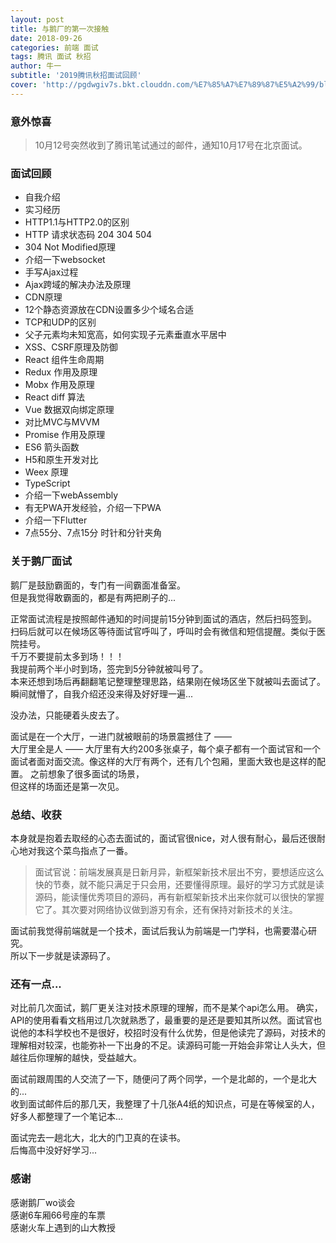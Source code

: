 ```yaml
---
layout: post
title: 与鹅厂的第一次接触
date: 2018-09-26
categories: 前端 面试
tags: 腾讯 面试 秋招 
author: 牛一 
subtitle: '2019腾讯秋招面试回顾'
cover: 'http://pgdwgiv7s.bkt.clouddn.com/%E7%85%A7%E7%89%87%E5%A2%99/blog648ac377gy1fw3cjxy8e9j21kw0w0kfb.jpg'
---  
```

### 意外惊喜  
> 10月12号突然收到了腾讯笔试通过的邮件，通知10月17号在北京面试。 
### 面试回顾  

* 自我介绍  
* 实习经历    
* HTTP1.1与HTTP2.0的区别   
* HTTP 请求状态码 204 304 504  
* 304 Not Modified原理 
* 介绍一下websocket
* 手写Ajax过程  
* Ajax跨域的解决办法及原理  
* CDN原理  
* 12个静态资源放在CDN设置多少个域名合适  
* TCP和UDP的区别  
* 父子元素均未知宽高，如何实现子元素垂直水平居中  
* XSS、CSRF原理及防御
* React 组件生命周期  
* Redux 作用及原理 
* Mobx 作用及原理   
* React diff 算法
* Vue 数据双向绑定原理  
* 对比MVC与MVVM  
* Promise 作用及原理  
* ES6 箭头函数
* H5和原生开发对比
* Weex 原理  
* TypeScript  
* 介绍一下webAssembly  
* 有无PWA开发经验，介绍一下PWA  
* 介绍一下Flutter  
* 7点55分、7点15分 时针和分针夹角    

### 关于鹅厂面试  
鹅厂是鼓励霸面的，专门有一间霸面准备室。  
但是我觉得敢霸面的，都是有两把刷子的...  

正常面试流程是按照邮件通知的时间提前15分钟到面试的酒店，然后扫码签到。
扫码后就可以在候场区等待面试官呼叫了，呼叫时会有微信和短信提醒。类似于医院挂号。  
千万不要提前太多到场！！！  
我提前两个半小时到场，签完到5分钟就被叫号了。  
本来还想到场后再翻翻笔记整理整理思路，结果刚在候场区坐下就被叫去面试了。瞬间就懵了，自我介绍还没来得及好好理一遍...

没办法，只能硬着头皮去了。  

面试是在一个大厅，一进门就被眼前的场景震撼住了 ——  
大厅里全是人 —— 大厅里有大约200多张桌子，每个桌子都有一个面试官和一个面试者面对面交流。像这样的大厅有两个，还有几个包厢，里面大致也是这样的配置。 
之前想象了很多面试的场景，  
但这样的场面还是第一次见。  

### 总结、收获  
本身就是抱着去取经的心态去面试的，面试官很nice，对人很有耐心，最后还很耐心地对我这个菜鸟指点了一番。  
>  面试官说：前端发展真是日新月异，新框架新技术层出不穷，要想适应这么快的节奏，就不能只满足于只会用，还要懂得原理。最好的学习方式就是读源码，能读懂优秀项目的源码，再有新框架新技术出来你就可以很快的掌握它了。其次要对网络协议做到游刃有余，还有保持对新技术的关注。 

面试前我觉得前端就是一个技术，面试后我认为前端是一门学科，也需要潜心研究。  
所以下一步就是读源码了。  

### 还有一点...  

对比前几次面试，鹅厂更关注对技术原理的理解，而不是某个api怎么用。  确实，API的使用看看文档用过几次就熟悉了，最重要的是还是要知其所以然。面试官也说他的本科学校也不是很好，校招时没有什么优势，但是他读完了源码，对技术的理解相对较深，也能弥补一下出身的不足。读源码可能一开始会非常让人头大，但越往后你理解的越快，受益越大。  

面试前跟周围的人交流了一下，随便问了两个同学，一个是北邮的，一个是北大的...    
收到面试邮件后的那几天，我整理了十几张A4纸的知识点，可是在等候室的人，好多人都整理了一个笔记本...  

面试完去一趟北大，北大的门卫真的在读书。  
后悔高中没好好学习...  


### 感谢  
感谢鹅厂wo谈会  
感谢6车厢66号座的车票  
感谢火车上遇到的山大教授  
  
